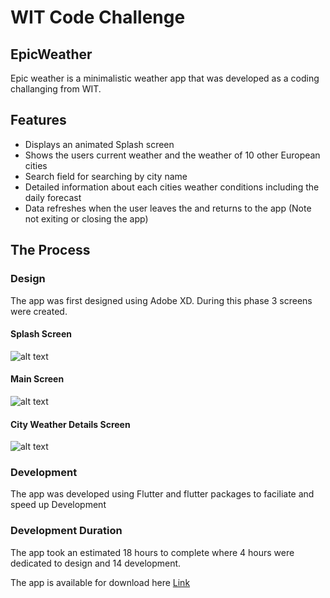 # WIT Code Challenge

## EpicWeather

Epic weather is a minimalistic weather app that was developed as a coding challanging from WIT. 

## Features

- Displays an animated Splash screen
- Shows the users current weather and the weather of 10 other European cities
- Search field for searching by city name
- Detailed information about each cities weather conditions including the daily forecast
- Data refreshes when the user leaves the and returns to the app (Note not exiting or closing the app)

## The Process

### Design

The app was first designed using Adobe XD. During this phase 3 screens were created. 

#### Splash Screen
![alt text](https://codechallenge.dicemz.com/images/splash_screen.png)

#### Main Screen
![alt text](https://codechallenge.dicemz.com/images/main_screen.png)

#### City Weather Details Screen
![alt text](https://codechallenge.dicemz.com/images/city_details.png)


### Development
The app was developed using Flutter and flutter packages to faciliate and speed up Development

### Development Duration
The app took an estimated 18 hours to complete where 4 hours were dedicated to design and 14 development. 

The app is available for download here [Link](https://codechallenge.dicemz.com)

